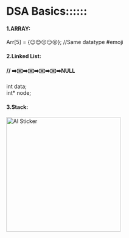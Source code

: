 <h1>DSA Basics::::::</h1>
<h4>1.ARRAY:</h4>
        Arr[5] = {😉😊😗😏😮};    //Same datatype #emoji
<h4>2.Linked List:</h4>
               <h4>// ➡️✉️➡️✉️➡️✉️➡️✉️➡️NULL</h4>
    int data;<br>
    int* node;<br>
<h4>3.Stack:</h4>
<img src="https://image.remaker.ai/datarm7/ai-sticker/output/2025-01-27/4ecbe7f9-904f-4b53-8e83-ba6128c2a4ae.png" alt="AI Sticker" width="300">

